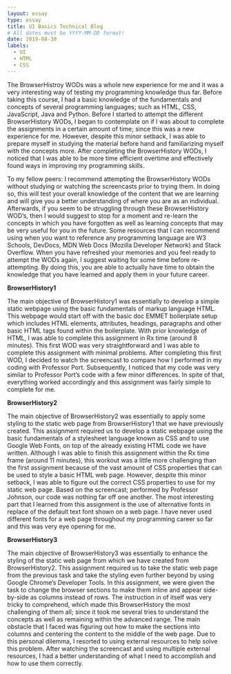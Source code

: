 ```yaml
---
layout: essay
type: essay
title: UI Basics Technical Blog
# All dates must be YYYY-MM-DD format!
date: 2019-08-30
labels:
  - UI
  - HTML
  - CSS
---
```


The BrowserHistroy WODs was a whole new experience for me and it was a very interesting way of testing my programming knowledge thus far. Before taking this course, I had a basic knowledge of the fundamentals and concepts of several programming languages; such as HTML, CSS, JavaScript, Java and Python. Before I started to attempt the different BrowserHistory WODs, I began to contemplate on if I was about to complete the assignments in a certain amount of time; since this was a new experience for me. However, despite this minor setback, I was able to prepare myself in studying the material before hand and familiarizing myself with the concepts more. After completing the BrowserHistory WODs, I noticed that I was able to be more time efficient overtime and effectively found ways in improving my programming skills.

To my fellow peers: I recommend attempting the BrowserHistory WODs without studying or watching the screencasts prior to trying them. In doing so, this will test your overall knowledge of the content that we are learning and will give you a better understanding of where you are as an individual. Afterwards, if you seem to be struggling through these BrowserHistory WOD’s, then I would suggest to stop for a moment and re-learn the concepts in which you have forgotten as well as learning concepts that may be very useful for you in the future. Some resources that I can recommend using when you want to reference any programming language are W3 Schools, DevDocs, MDN Web Docs (Mozilla Developer Network) and Stack Overflow. When you have refreshed your memories and you feel ready to attempt the WODs again, I suggest waiting for some time before re-attempting. By doing this, you are able to actually have time to obtain the knowledge that you have learned and apply them in your future career.

**BrowserHistory1**

The main objective of BrowserHistory1 was essentially to develop a simple static webpage using the basic fundamentals of markup language HTML. This webpage would start off with the basic doc EMMET boilerplate setup which includes HTML elements, attributes, headings, paragraphs and other basic HTML tags found within the boilerplate. With prior knowledge of HTML, I was able to complete this assignment in Rx time (around 8 minutes). This first WOD was very straightforward and I was able to complete this assignment with minimal problems. After completing this first WOD, I decided to watch the screencast to compare how I performed in my coding with Professor Port. Subsequently, I noticed that my code was very similar to Professor Port’s code with a few minor differences. In spite of that, everything worked accordingly and this assignment was fairly simple to complete for me.

**BrowserHistory2**

The main objective of BrowserHistory2 was essentially to apply some styling to the static web page from BrowserHistory1 that we have previously created. This assignment required us to develop a static webpage using the basic fundamentals of a stylesheet language known as CSS and to use Google Web Fonts, on top of the already existing HTML code we have written. Although I was able to finish this assignment within the Rx time frame (around 11 minutes), this workout was a little more challenging than the first assignment because of the vast amount of CSS properties that can be used to style a basic HTML web page. However, despite this minor setback, I was able to figure out the correct CSS properties to use for my static web page. Based on the screencast; performed by Professor Johnson, our code was nothing far off one another. The most interesting part that I learned from this assignment is the use of alternative fonts in replace of the default text font shown on a web page. I have never used different fonts for a web page throughout my programming career so far and this was very eye opening for me.

**BrowserHistory3**

The main objective of BrowserHistory3 was essentially to enhance the styling of the static web page from which we have created from BrowserHistory2. This assignment required us to take the static web page from the previous task and take the styling even further beyond by using Google Chrome’s Developer Tools. In this assignment, we were given the task to change the browser sections to make them inline and appear side-by-side as columns instead of rows. The instruction in of itself was very tricky to comprehend, which made this BrowserHistory the most challenging of them all; since it took me several tries to understand the concepts as well as remaining within the advanced range. The main obstacle that I faced was figuring out how to make the sections into columns and centering the content to the middle of the web page. Due to this personal dilemma, I resorted to using external resources to help solve this problem. After watching the screencast and using multiple external resources, I had a better understanding of what I need to accomplish and how to use them correctly.
